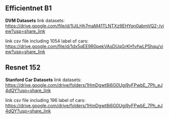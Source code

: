 ## Efficientnet B1
**DVM Datasets**
link datasets: https://drive.google.com/file/d/1lJjLHh7maM41TLNTXz9EHYqn0abmVQ2-/view?usp=share_link

link csv file including 1054 label of cars: https://drive.google.com/file/d/1dx5qEE9R0pekVAsDUqGrKH1vfwLP5hqu/view?usp=share_link


## Resnet 152
**Stanford Car Datasets**
link datasets: https://drive.google.com/drive/folders/1HmDgwt8i6G0Ugj9yFPwbE_7Ph_eJ4dQY?usp=share_link

link csv file including 196 label of cars: https://drive.google.com/drive/folders/1HmDgwt8i6G0Ugj9yFPwbE_7Ph_eJ4dQY?usp=share_link
